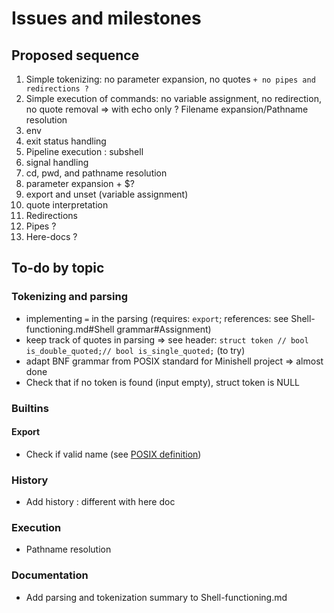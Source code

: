 # Issues and milestones

## Proposed sequence
1. Simple tokenizing: no parameter expansion, no quotes `+ no pipes and redirections ?`
2. Simple execution of commands: no variable assignment, no redirection, no quote removal
=> with echo only ?
Filename expansion/Pathname resolution
3. env
4. exit status handling
6. Pipeline execution : subshell
5. signal handling
6. cd, pwd, and pathname resolution
7. parameter expansion + $?
8. export and unset (variable assignment)
9. quote interpretation
10. Redirections
11. Pipes ?
12. Here-docs ?

## To-do by topic
### Tokenizing and parsing
- implementing `=` in the parsing (requires: `export`; references: see Shell-functioning.md#Shell grammar#Assignment)
- keep track of quotes in parsing => see header: `struct token // bool	is_double_quoted;// bool is_single_quoted;` (to try)
- adapt BNF grammar from POSIX standard for Minishell project => almost done
- Check that if no token is found (input empty), struct token is NULL

### Builtins
#### Export
- Check if valid name (see [POSIX definition](https://pubs.opengroup.org/onlinepubs/9699919799/basedefs/V1_chap03.html#tag_03_235))

### History
- Add history : different with here doc

### Execution
- Pathname resolution

### Documentation
- Add parsing and tokenization summary to Shell-functioning.md
